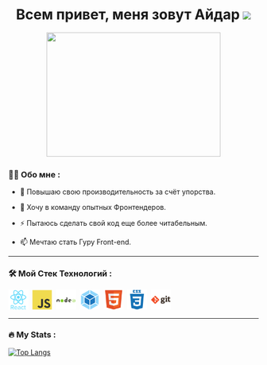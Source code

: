 <div id="header" align="center">
    <h1>
  Всем привет, меня зовут Айдар
  <img src="https://media.giphy.com/media/hvRJCLFzcasrR4ia7z/giphy.gif" width="30px"/>
</h1>
  <img src="https://media.giphy.com/media/3oriNLx3dUqFgVi86I/giphy.gif" height="250" width="350"/>
  </div>
  
  ### :man_technologist: Обо мне :
  - :telescope: Повышаю свою производительность за счёт упорства.

- :seedling: Хочу в команду опытных Фронтендеров.

- :zap: Пытаюсь сделать свой код еще более читабельным.

- :mailbox: Мечтаю стать Гуру Front-end.

---

### :hammer_and_wrench: Мой Стек Технологий :
<div>
  <img src="https://github.com/devicons/devicon/blob/master/icons/react/react-original-wordmark.svg" title="React" alt="React" width="40" height="40"/>&nbsp;
    <img src="https://github.com/devicons/devicon/blob/master/icons/javascript/javascript-original.svg" title="JavaScript" alt="JavaScript" width="40" height="40"/>&nbsp;
   <img src="https://github.com/devicons/devicon/blob/master/icons/nodejs/nodejs-original-wordmark.svg" title="NodeJS" alt="NodeJS" width="40" height="40"/>&nbsp;
    <img src="https://github.com/devicons/devicon/blob/master/icons/webpack/webpack-original.svg" title="Webpack" alt="Webpack" width="40" height="40"/>&nbsp;
    <img src="https://github.com/devicons/devicon/blob/master/icons/html5/html5-original.svg" title="HTML5" alt="HTML" width="40" height="40"/>&nbsp;
  <img src="https://github.com/devicons/devicon/blob/master/icons/css3/css3-plain-wordmark.svg"  title="CSS3" alt="CSS" width="40" height="40"/>&nbsp;
  <img src="https://github.com/devicons/devicon/blob/master/icons/git/git-original-wordmark.svg" title="Git" **alt="Git" width="40" height="40"/>
</div>

---

### :fire: My Stats :
[![Top Langs](https://github-readme-stats.vercel.app/api/top-langs/?username=Bumerrr&layout=compact&theme=vision-friendly-dark)](https://github.com/anuraghazra/github-readme-stats)
